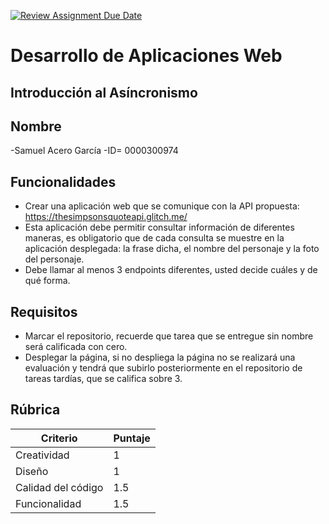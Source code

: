 [![Review Assignment Due Date](https://classroom.github.com/assets/deadline-readme-button-24ddc0f5d75046c5622901739e7c5dd533143b0c8e959d652212380cedb1ea36.svg)](https://classroom.github.com/a/IzcH6WD-)
# Desarrollo de Aplicaciones Web
## Introducción al Asíncronismo

## Nombre
-Samuel Acero García
-ID= 0000300974

## Funcionalidades

- Crear una aplicación web que se comunique con la API propuesta: https://thesimpsonsquoteapi.glitch.me/
- Esta aplicación debe permitir consultar información de diferentes maneras, es obligatorio que de cada consulta se muestre en la aplicación desplegada: la frase dicha, el nombre del personaje y la foto del personaje.
- Debe llamar al menos 3 endpoints diferentes, usted decide cuáles y de qué forma.


## Requisitos

- Marcar el repositorio, recuerde que tarea que se entregue sin nombre será calificada con cero.
- Desplegar la página, si no despliega la página no se realizará una evaluación y tendrá que subirlo posteriormente en el repositorio de tareas tardías, que se califica sobre 3.


## Rúbrica

| Criterio           | Puntaje |
|--------------------|---------|
| Creatividad        | 1       |
| Diseño             | 1       |
| Calidad del código     | 1.5     |
| Funcionalidad      | 1.5      |

